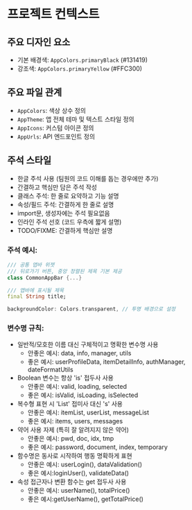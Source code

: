 # 프로젝트 컨텍스트

## 주요 디자인 요소
- 기본 배경색: `AppColors.primaryBlack` (#131419)
- 강조색: `AppColors.primaryYellow` (#FFC300)

## 주요 파일 관계
- `AppColors`: 색상 상수 정의
- `AppTheme`: 앱 전체 테마 및 텍스트 스타일 정의
- `AppIcons`: 커스텀 아이콘 정의
- `AppUrls`: API 엔드포인트 정의

## 주석 스타일
- 한글 주석 사용 (팀원의 코드 이해를 돕는 경우에만 추가)
- 간결하고 핵심만 담은 주석 작성
- 클래스 주석: 한 줄로 요약하고 기능 설명
- 속성/필드 주석: 간결하게 한 줄로 설명
- import문, 생성자에는 주석 필요없음
- 인라인 주석 선호 (코드 우측에 짧게 설명)
- TODO/FIXME: 간결하게 핵심만 설명

### 주석 예시:
```dart
/// 공통 앱바 위젯
/// 뒤로가기 버튼, 중앙 정렬된 제목 기본 제공
class CommonAppBar {...}

/// 앱바에 표시될 제목
final String title;

backgroundColor: Colors.transparent, // 투명 배경으로 설정
```

### 변수명 규칙:
- 일반적/모호한 이름 대신 구체적이고 명확한 변수명 사용
    - 안좋은 예시: data, info, manager, utils
    - 좋은 예시: userProfileData, itemDetailInfo, authManager, dateFormatUtils
- Boolean 변수는 항상 'is' 접두사 사용
    - 안좋은 예시: valid, loading, selected
    - 좋은 예시: isValid, isLoading, isSelected
- 복수형 표현 시 'List' 접미사 대신 's' 사용
    - 안좋은 예시: itemList, userList, messageList
    - 좋은 예시: items, users, messages
- 약어 사용 자제 (특히 잘 알려지지 않은 약어)
    - 안좋은 예시: pwd, doc, idx, tmp
    - 좋은 예시: password, document, index, temporary
- 함수명은 동사로 시작하여 행동 명확하게 표현
    - 안좋은 예시: userLogin(), dataValidation()
    - 좋은 예시:loginUser(), validateData()
- 속성 접근자나 변환 함수는 get 접두사 사용
    - 안좋은 예시: userName(), totalPrice()
    - 좋은 예시:getUserName(), getTotalPrice()